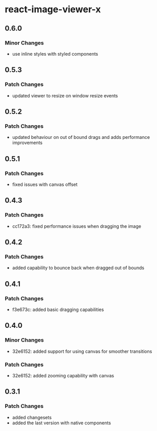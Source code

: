 # react-image-viewer-x

## 0.6.0

### Minor Changes

- use inline styles with styled components

## 0.5.3

### Patch Changes

- updated viewer to resize on window resize events

## 0.5.2

### Patch Changes

- updated behaviour on out of bound drags and adds performance improvements

## 0.5.1

### Patch Changes

- fixed issues with canvas offset

## 0.4.3

### Patch Changes

- cc172a3: fixed performance issues when dragging the image

## 0.4.2

### Patch Changes

- added capability to bounce back when dragged out of bounds

## 0.4.1

### Patch Changes

- f3e673c: added basic dragging capabilities

## 0.4.0

### Minor Changes

- 32e6152: added support for using canvas for smoother transitions

### Patch Changes

- 32e6152: added zooming capability with canvas

## 0.3.1

### Patch Changes

- added changesets
- added the last version with native components
